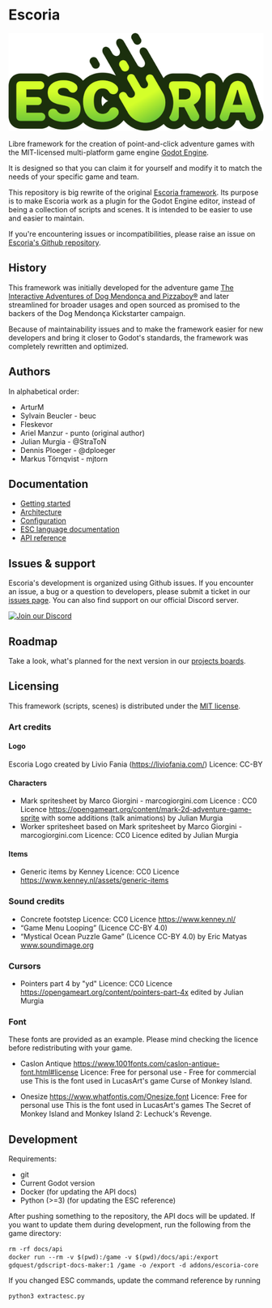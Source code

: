# Escoria

![Escoria Logo](https://raw.githubusercontent.com/godot-escoria/escoria-demo-game/main/addons/escoria-core/design/escoria-logo-small.png)

Libre framework for the creation of point-and-click adventure games with the MIT-licensed multi-platform game engine [Godot Engine](https://godotengine.org).

It is designed so that you can claim it for yourself and modify it to match the needs of your specific game and team.

This repository is big rewrite of the original [Escoria framework](https://github.com/godotengine/escoria/tree/master). Its purpose is to make Escoria work as a plugin for the Godot Engine editor, instead of being a collection of scripts and scenes. It is intended to be easier to use and easier to maintain. 

If you're encountering issues or incompatibilities, please raise an issue on [Escoria's Github repository](https://github.com/godotengine/escoria/issues).

## History

This framework was initially developed for the adventure game
[The Interactive Adventures of Dog Mendonça and Pizzaboy®](http://store.steampowered.com/app/330420)
and later streamlined for broader usages and open sourced as promised to the backers of the Dog Mendonça Kickstarter campaign.

Because of maintainability issues and to make the framework easier for new developers and bring it closer to Godot's standards, the framework was completely rewritten and optimized.

## Authors

In alphabetical order:

* ArturM
* Sylvain Beucler - beuc
* Fleskevor
* Ariel Manzur - punto (original author)
* Julian Murgia - @StraToN
* Dennis Ploeger - @dploeger
* Markus Törnqvist - mjtorn

## Documentation

* [Getting started](docs/getting_started.md)
* [Architecture](docs/architecture.md)
* [Configuration](docs/configuration.md)
* [ESC language documentation](docs/esc.md)
* [API reference](docs/api)

## Issues & support

Escoria's development is organized using Github issues. 
If you encounter an issue, a bug or a question to developers, please submit a ticket in our [issues page](https://github.com/godot-escoria/escoria-issues/issues). 
You can also find support on our official Discord server.

[![Join our Discord](https://img.shields.io/discord/884336424780984330.svg?label=Join%20our%20Discord&logo=Discord&colorB=7289da&style=for-the-badge)](https://discord.com/invite/jMxJjuBY5Z)

## Roadmap

Take a look, what's planned for the next version in our [projects boards](https://github.com/godot-escoria/escoria-demo-game/projects).

## Licensing

This framework (scripts, scenes) is distributed under the [MIT license](LICENCE).

### Art credits

#### Logo

Escoria Logo created by Livio Fania (https://liviofania.com/)
Licence: CC-BY

#### Characters

- Mark spritesheet by Marco Giorgini - marcogiorgini.com 
  Licence : CC0 Licence
  https://opengameart.org/content/mark-2d-adventure-game-sprite
  with some additions (talk animations) by Julian Murgia
- Worker spritesheet based on Mark spritesheet by Marco Giorgini - marcogiorgini.com 
  Licence: CC0 Licence
  edited by Julian Murgia

#### Items

* Generic items by Kenney
  Licence: CC0 Licence
  https://www.kenney.nl/assets/generic-items

### Sound credits

* Concrete footstep
  Licence: CC0 Licence
  https://www.kenney.nl/
* “Game Menu Looping” (Licence CC-BY 4.0)
* “Mystical Ocean Puzzle Game” (Licence CC-BY 4.0)
  by Eric Matyas
  www.soundimage.org
  
### Cursors
* Pointers part 4 by "yd"
  Licence: CC0 Licence
  https://opengameart.org/content/pointers-part-4x
  edited by Julian Murgia

### Font

These fonts are provided as an example. Please mind checking the licence before redistributing with your game.

- Caslon Antique 
  https://www.1001fonts.com/caslon-antique-font.html#license
  Licence: Free for personal use - Free for commercial use
  This is the font used in LucasArt's game Curse of Monkey Island.

- Onesize
  https://www.whatfontis.com/Onesize.font
  Licence: Free for personal use
  This is the font used in LucasArt's games The Secret of Monkey Island and Monkey Island 2: Lechuck's Revenge.

## Development

Requirements:

* git
* Current Godot version
* Docker (for updating the API docs)
* Python (>=3) (for updating the ESC reference)

After pushing something to the repository, the API docs will be updated. If you want to update them during
development, run the following from the game directory:

```
rm -rf docs/api
docker run --rm -v $(pwd):/game -v $(pwd)/docs/api:/export gdquest/gdscript-docs-maker:1 /game -o /export -d addons/escoria-core
```

If you changed ESC commands, update the command reference by running 

```
python3 extractesc.py
```

